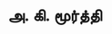 ---
layout: tagpage
title: "அ. கி. மூர்த்தி"
tag: அ. கி. மூர்த்தி
description: "அ. கி. மூர்த்தி தொடர்புடைய நூல்கள்/கட்டுரைகள்"
robots: noindex
---